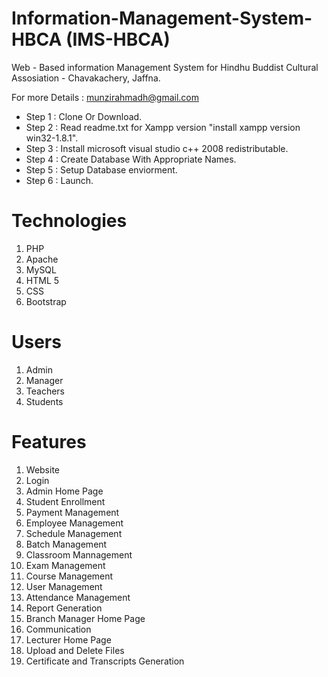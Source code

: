 # Information-Management-System-HBCA (IMS-HBCA)

Web - Based information Management System for Hindhu Buddist Cultural Assosiation - Chavakachery, Jaffna. 

For more Details : munzirahmadh@gmail.com 

* Step 1 : Clone Or Download. 
* Step 2 : Read readme.txt for Xampp version "install xampp version win32-1.8.1". 
* Step 3 : Install microsoft visual studio c++ 2008 redistributable. 
* Step 4 : Create Database With Appropriate Names. 
* Step 5 : Setup Database enviorment. 
* Step 6 : Launch.

# Technologies

1. PHP
2. Apache
3. MySQL
4. HTML 5
5. CSS
6. Bootstrap 

# Users

1. Admin
2. Manager
3. Teachers
4. Students

# Features

1. Website
2. Login
3. Admin Home Page
4. Student Enrollment
5. Payment Management
6. Employee Management
7. Schedule Management
8. Batch Management
9. Classroom Mannagement
10. Exam Management
11. Course Management
12. User Management
13. Attendance Management
14. Report Generation
15. Branch Manager Home Page
17. Communication
18. Lecturer Home Page
19. Upload and Delete Files
20. Certificate and Transcripts Generation

